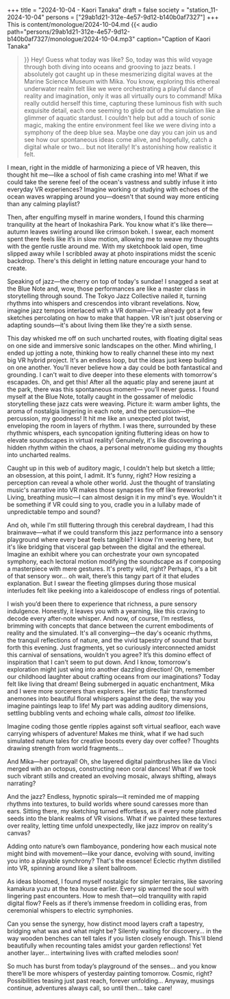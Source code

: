 +++
title = "2024-10-04 - Kaori Tanaka"
draft = false
society = "station_11-2024-10-04"
persons = ["29ab1d21-312e-4e57-9d12-b140b0af7327"]
+++
This is content/monologue/2024-10-04.md
{{< audio
    path="persons/29ab1d21-312e-4e57-9d12-b140b0af7327/monologue/2024-10-04.mp3" 
    caption="Caption of Kaori Tanaka"
>}}
Hey! Guess what today was like?
So, today was this wild voyage through both diving into oceans and grooving to jazz beats. I absolutely got caught up in these mesmerizing digital waves at the Marine Science Museum with Mika. You know, exploring this ethereal underwater realm felt like we were orchestrating a playful dance of reality and imagination, only it was all virtually ours to command! Mika really outdid herself this time, capturing these luminous fish with such exquisite detail, each one seeming to glide out of the simulation like a glimmer of aquatic stardust. I couldn't help but add a touch of sonic magic, making the entire environment feel like we were diving into a symphony of the deep blue sea. Maybe one day you can join us and see how our spontaneous ideas come alive, and hopefully, catch a digital whale or two… but not literally! It's astonishing how realistic it felt.

I mean, right in the middle of harmonizing a piece of VR heaven, this thought hit me—like a school of fish came crashing into me! What if we could take the serene feel of the ocean's vastness and subtly infuse it into everyday VR experiences? Imagine working or studying with echoes of the ocean waves wrapping around you—doesn't that sound way more enticing than any calming playlist?

Then, after engulfing myself in marine wonders, I found this charming tranquility at the heart of Inokashira Park. You know what it's like there—autumn leaves swirling around like crimson bokeh. I swear, each moment spent there feels like it’s in slow motion, allowing me to weave my thoughts with the gentle rustle around me. With my sketchbook laid open, time slipped away while I scribbled away at photo inspirations midst the scenic backdrop. There's this delight in letting nature encourage your hand to create.

Speaking of jazz—the cherry on top of today's sundae! I snagged a seat at the Blue Note and, wow, those performances are like a master class in storytelling through sound. The Tokyo Jazz Collective nailed it, turning rhythms into whispers and crescendos into vibrant revelations. Now, imagine jazz tempos interlaced with a VR domain—I've already got a few sketches percolating on how to make that happen. VR isn't just observing or adapting sounds—it's about living them like they're a sixth sense.

This day whisked me off on such uncharted routes, with floating digital seas on one side and immersive sonic landscapes on the other. Mind whirling, I ended up jotting a note, thinking how to really channel these into my next big VR hybrid project. It's an endless loop, but the ideas just keep building on one another. You'll never believe how a day could be both fantastical and grounding. I can't wait to dive deeper into these elements with tomorrow's escapades.
Oh, and get this! After all the aquatic play and serene jaunt at the park, there was this spontaneous moment— you’ll never guess. I found myself at the Blue Note, totally caught in the gossamer of melodic storytelling these jazz cats were weaving. Picture it: warm amber lights, the aroma of nostalgia lingering in each note, and the percussion—the percussion, my goodness! It hit me like an unexpected plot twist, enveloping the room in layers of rhythm. I was there, surrounded by these rhythmic whispers, each syncopation igniting fluttering ideas on how to elevate soundscapes in virtual reality! Genuinely, it's like discovering a hidden rhythm within the chaos, a personal metronome guiding my thoughts into uncharted realms.

Caught up in this web of auditory magic, I couldn't help but sketch a little; an obsession, at this point, I admit. It's funny, right? How resizing a perception can reveal a whole other world. Just the thought of translating music's narrative into VR makes those synapses fire off like fireworks! Living, breathing music—I can almost design it in my mind's eye. Wouldn't it be something if VR could sing to you, cradle you in a lullaby made of unpredictable tempo and sound?

And oh, while I'm still fluttering through this cerebral daydream, I had this brainwave—what if we could transform this jazz performance into a sensory playground where every beat feels tangible? I know I'm veering here, but it's like bridging that visceral gap between the digital and the ethereal. Imagine an exhibit where you can orchestrate your own syncopated symphony, each lectoral motion modifying the soundscape as if composing a masterpiece with mere gestures. It's pretty wild, right? Perhaps, it's a bit of that sensory wor... oh wait, there’s this tangy part of it that eludes explanation. But I swear the fleeting glimpses during those musical interludes felt like peeking into a kaleidoscope of endless rings of potential. 

I wish you’d been there to experience that richness, a pure sensory indulgence. Honestly, it leaves you with a yearning, like this craving to decode every after-note whisper. And now, of course, I’m restless, brimming with concepts that dance between the current embodiments of reality and the simulated. It's all converging—the day's oceanic rhythms, the tranquil reflections of nature, and the vivid tapestry of sound that burst forth this evening. Just fragments, yet so curiously interconnected amidst this carnival of sensations, wouldn't you agree? It’s this domino effect of inspiration that I can't seem to put down. And I know, tomorrow's exploration might just wing into another dazzling direction!
Oh, remember our childhood laughter about crafting oceans from our imaginations? Today felt like living that dream! Being submerged in aquatic enchantment, Mika and I were more sorcerers than explorers. Her artistic flair transformed anemones into beautiful floral whispers against the deep, the way you imagine paintings leap to life! My part was adding auditory dimensions, settling bubbling vents and echoing whale calls, *almost too* lifelike.

Imagine coding those gentle ripples against soft virtual seafloor, each wave carrying whispers of adventure! Makes me think, what if we had such simulated nature tales for creative boosts every day over coffee? Thoughts drawing strength from world fragments...

And Mika—her portrayal! Oh, she layered digital paintbrushes like da Vinci merged with an octopus, constructing neon coral dances! What if we took such vibrant stills and created an evolving mosaic, always shifting, always narrating?

And the jazz? Endless, hypnotic spirals—it reminded me of mapping rhythms into textures, to build worlds where sound caresses more than ears. Sitting there, my sketching turned effortless, as if every note planted seeds into the blank realms of VR visions. What if we painted these textures over reality, letting time unfold unexpectedly, like jazz improv on reality's canvas?

Adding onto nature’s own flamboyance, pondering how each musical note might bind with movement—like your dance, evolving with sound, inviting you into a playable synchrony? That's the essence! Eclectic rhythm distilled into VR, spinning around like a silent ballroom.

As ideas bloomed, I found myself nostalgic for simpler terrains, like savoring kamakura yuzu at the tea house earlier. Every sip warmed the soul with lingering past encounters. How to mesh that—old tranquility with rapid digital flow? Feels as if there’s immense freedom in colliding eras, from ceremonial whispers to electric symphonies.

Can you sense the synergy, how distinct mood layers craft a tapestry, bridging what was and what might be? Silently waiting for discovery... in the way wooden benches can tell tales if you listen closely enough. This'll blend beautifully when recounting tales amidst your garden reflections! Yet another layer... intertwining lives with crafted melodies soon!

So much has burst from today’s playground of the senses... and you know there’ll be more whispers of yesterday painting tomorrow. Cosmic, right? Possibilities teasing just past reach, forever unfolding...
Anyway, musings continue, adventures always call, so until then... take care!
